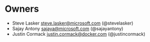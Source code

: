 # Owners

- Steve Lasker <steve.lasker@microsoft.com> (@stevelasker)
- Sajay Antony <sajaya@microsoft.com> (@sajayantony)
- Justin Cormack <justin.cormack@docker.com> (@justincormack)
